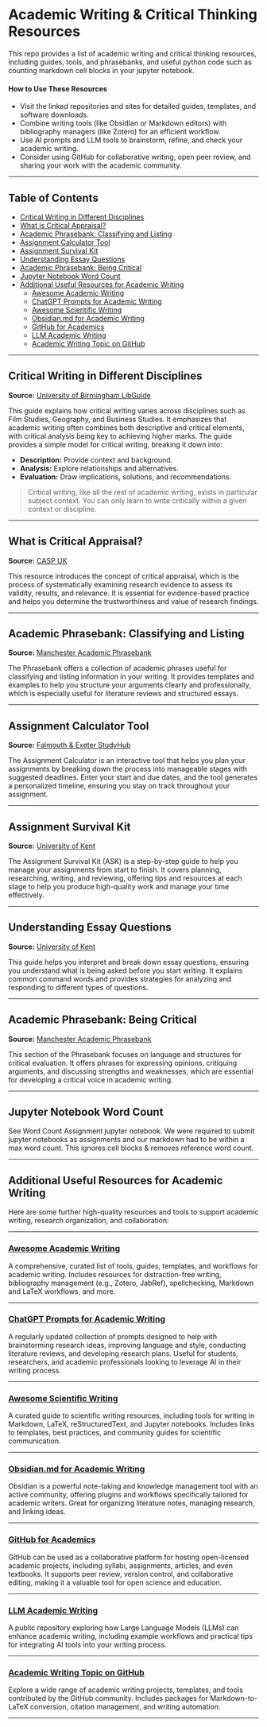 # Academic Writing & Critical Thinking Resources

This repo provides a list of academic writing and critical thinking resources, including guides, tools, and phrasebanks, and useful python code such as counting markdown cell blocks in your jupyter notebook.

#### **How to Use These Resources**
- Visit the linked repositories and sites for detailed guides, templates, and software downloads.
- Combine writing tools (like Obsidian or Markdown editors) with bibliography managers (like Zotero) for an efficient workflow.
- Use AI prompts and LLM tools to brainstorm, refine, and check your academic writing.
- Consider using GitHub for collaborative writing, open peer review, and sharing your work with the academic community.

---

## Table of Contents

- [Critical Writing in Different Disciplines](#critical-writing-in-different-disciplines)
- [What is Critical Appraisal?](#what-is-critical-appraisal)
- [Academic Phrasebank: Classifying and Listing](#academic-phrasebank-classifying-and-listing)
- [Assignment Calculator Tool](#assignment-calculator-tool)
- [Assignment Survival Kit](#assignment-survival-kit)
- [Understanding Essay Questions](#understanding-essay-questions)
- [Academic Phrasebank: Being Critical](#academic-phrasebank-being-critical)
- [Jupyter Notebook Word Count](#jupyter-notebook-word-count)
- [Additional Useful Resources for Academic Writing](#additional-useful-resources-for-academic-writing)
  - [Awesome Academic Writing](#awesome-academic-writing)
  - [ChatGPT Prompts for Academic Writing](#chatgpt-prompts-for-academic-writing)
  - [Awesome Scientific Writing](#awesome-scientific-writing)
  - [Obsidian.md for Academic Writing](#obsidianmd-for-academic-writing)
  - [GitHub for Academics](#github-for-academics)
  - [LLM Academic Writing](#llm-academic-writing)
  - [Academic Writing Topic on GitHub](#academic-writing-topic-on-github)


---

## Critical Writing in Different Disciplines

**Source:** [University of Birmingham LibGuide](https://libguides.bham.ac.uk/c.php?g=654983&p=4603310)

This guide explains how critical writing varies across disciplines such as Film Studies, Geography, and Business Studies. It emphasizes that academic writing often combines both descriptive and critical elements, with critical analysis being key to achieving higher marks. The guide provides a simple model for critical writing, breaking it down into:

- **Description:** Provide context and background.
- **Analysis:** Explore relationships and alternatives.
- **Evaluation:** Draw implications, solutions, and recommendations.

> Critical writing, like all the rest of academic writing, exists in particular subject context. You can only learn to write critically within a given context or discipline.

---

## What is Critical Appraisal?

**Source:** [CASP UK](https://casp-uk.net/what-is-critical-appraisal/)

This resource introduces the concept of critical appraisal, which is the process of systematically examining research evidence to assess its validity, results, and relevance. It is essential for evidence-based practice and helps you determine the trustworthiness and value of research findings.

---

## Academic Phrasebank: Classifying and Listing

**Source:** [Manchester Academic Phrasebank](https://www.phrasebank.manchester.ac.uk/classifying-and-listing/)

The Phrasebank offers a collection of academic phrases useful for classifying and listing information in your writing. It provides templates and examples to help you structure your arguments clearly and professionally, which is especially useful for literature reviews and structured essays.

---

## Assignment Calculator Tool

**Source:** [Falmouth & Exeter StudyHub](https://studyhub.fxplus.ac.uk/tools/assignment-calculator/#?start=1733756802396&end=1736348802403)

The Assignment Calculator is an interactive tool that helps you plan your assignments by breaking down the process into manageable stages with suggested deadlines. Enter your start and due dates, and the tool generates a personalized timeline, ensuring you stay on track throughout your assignment.

---

## Assignment Survival Kit

**Source:** [University of Kent](https://student.kent.ac.uk/studies/written-assignments/assignment-survival-kit)

The Assignment Survival Kit (ASK) is a step-by-step guide to help you manage your assignments from start to finish. It covers planning, researching, writing, and reviewing, offering tips and resources at each stage to help you produce high-quality work and manage your time effectively.

---

## Understanding Essay Questions

**Source:** [University of Kent](https://student.kent.ac.uk/studies/written-assignments/understanding-essay-questions)

This guide helps you interpret and break down essay questions, ensuring you understand what is being asked before you start writing. It explains common command words and provides strategies for analyzing and responding to different types of questions.

---

## Academic Phrasebank: Being Critical

**Source:** [Manchester Academic Phrasebank](https://www.phrasebank.manchester.ac.uk/being-critical/)

This section of the Phrasebank focuses on language and structures for critical evaluation. It offers phrases for expressing opinions, critiquing arguments, and discussing strengths and weaknesses, which are essential for developing a critical voice in academic writing.

---

## Jupyter Notebook Word Count

See Word Count Assignment jupyter notebook. We were required to submit jupyter notebooks as assignments and our markdown had to be within a max word count. This ignores cell blocks & removes reference word count.

---

## Additional Useful Resources for Academic Writing

Here are some further high-quality resources and tools to support academic writing, research organization, and collaboration:

---

### [Awesome Academic Writing](https://github.com/maehr/awesome-academic-writing)
A comprehensive, curated list of tools, guides, templates, and workflows for academic writing. Includes resources for distraction-free writing, bibliography management (e.g., Zotero, JabRef), spellchecking, Markdown and LaTeX workflows, and more.

---

### [ChatGPT Prompts for Academic Writing](https://github.com/ahmetbersoz/chatgpt-prompts-for-academic-writing)
A regularly updated collection of prompts designed to help with brainstorming research ideas, improving language and style, conducting literature reviews, and developing research plans. Useful for students, researchers, and academic professionals looking to leverage AI in their writing process.

---

### [Awesome Scientific Writing](https://writing-resources.github.io/awesome-scientific-writing/)
A curated guide to scientific writing resources, including tools for writing in Markdown, LaTeX, reStructuredText, and Jupyter notebooks. Includes links to templates, best practices, and community guides for scientific communication.

---

### [Obsidian.md for Academic Writing](https://github.com/drshahizan/obsidian)
Obsidian is a powerful note-taking and knowledge management tool with an active community, offering plugins and workflows specifically tailored for academic writers. Great for organizing literature notes, managing research, and linking ideas.

---

### [GitHub for Academics](https://blogs.lse.ac.uk/impactofsocialsciences/2013/06/04/github-for-academics/)
GitHub can be used as a collaborative platform for hosting open-licensed academic projects, including syllabi, assignments, articles, and even textbooks. It supports peer review, version control, and collaborative editing, making it a valuable tool for open science and education.

---

### [LLM Academic Writing](https://github.com/dixiyao/LLM-Academic-Writing)
A public repository exploring how Large Language Models (LLMs) can enhance academic writing, including example workflows and practical tips for integrating AI tools into your writing process.

---

### [Academic Writing Topic on GitHub](https://github.com/topics/academic-writing)
Explore a wide range of academic writing projects, templates, and tools contributed by the GitHub community. Includes packages for Markdown-to-LaTeX conversion, citation management, and writing automation.

---


